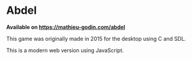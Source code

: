 # Abdel

**Available on https://mathieu-godin.com/abdel**

This game was originally made in 2015 for the desktop using C and SDL.

This is a modern web version using JavaScript.
